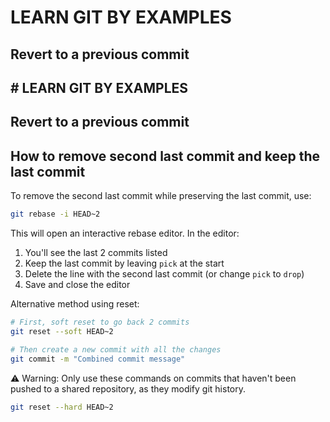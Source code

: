 # LEARN GIT BY EXAMPLES

## Revert to a previous commit

## # LEARN GIT BY EXAMPLES

## Revert to a previous commit

## How to remove second last commit and keep the last commit

To remove the second last commit while preserving the last commit, use:

```bash
git rebase -i HEAD~2
```

This will open an interactive rebase editor. In the editor:

1. You'll see the last 2 commits listed
2. Keep the last commit by leaving `pick` at the start
3. Delete the line with the second last commit (or change `pick` to `drop`)
4. Save and close the editor

Alternative method using reset:

```bash
# First, soft reset to go back 2 commits
git reset --soft HEAD~2

# Then create a new commit with all the changes
git commit -m "Combined commit message"
```

⚠️ Warning: Only use these commands on commits that haven't been pushed to a shared repository, as they modify git history.

```bash
git reset --hard HEAD~2
```
